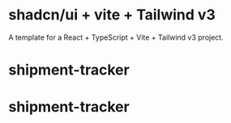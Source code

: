 # shadcn/ui + vite + Tailwind v3

A template for a React + TypeScript + Vite + Tailwind v3 project.
# shipment-tracker
# shipment-tracker

